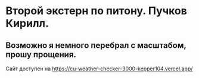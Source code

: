 # Второй экстерн по питону. Пучков Кирилл.
## Возможно я немного перебрал с масштабом, прошу прощения. 
Сайт доступен на https://cu-weather-checker-3000-kepper104.vercel.app/